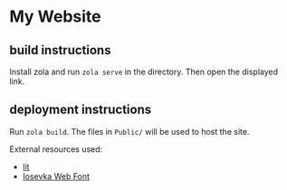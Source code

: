 # My Website

## build instructions
Install zola and run `zola serve` in the directory. Then open the displayed link.

## deployment instructions
Run `zola build`. The files in `Public/` will be used to host the site.

External resources used:
- [lit](https://ajusa.github.io/lit/)
- [Iosevka Web Font](https://github.com/pvinis/iosevka-webfont)
